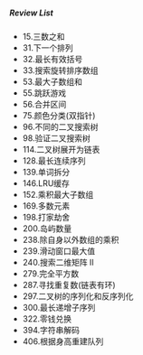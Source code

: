 ##### Review List
- 15.三数之和
- 31.下一个排列
- 32.最长有效括号
- 33.搜索旋转排序数组
- 53.最大子数组和
- 55.跳跃游戏
- 56.合并区间
- 75.颜色分类(双指针)
- 96.不同的二叉搜索树
- 98.验证二叉搜索树
- 114.二叉树展开为链表
- 128.最长连续序列
- 139.单词拆分
- 146.LRU缓存
- 152.乘积最大子数组
- 169.多数元素
- 198.打家劫舍
- 200.岛屿数量
- 238.除自身以外数组的乘积
- 239.滑动窗口最大值
- 240.搜索二维矩阵 II
- 279.完全平方数
- 287.寻找重复数(链表有环)
- 297.二叉树的序列化和反序列化
- 300.最长递增子序列
- 322.零钱兑换
- 394.字符串解码
- 406.根据身高重建队列